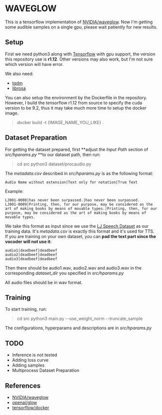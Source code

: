 # WAVEGLOW
This is a tensorflow implementation of [NVIDIA/waveglow](https://github.com/NVIDIA/waveglow).
Now I'm getting some audible samples on a single gpu, please wait patiently for new results.

## Setup
First we need python3 along with [Tensorflow](https://github.com/tensorflow/tensorflow) with gpu support, the version this repository use is **r1.12**.
Other versions may also work, but I'm not sure which version will have error.

We also need:
 - [tqdm](https://github.com/tqdm/tqdm)
 - [librosa](https://github.com/librosa/librosa)

You can also setup the environment by the Dockerfile in the repository.
However, I build the tensorflow r1.12 from source to specify the cuda version to be 9.2, thus it may take much more time to setup the docker image.
> docker build -t {IMAGE\_NAME\_YOU\_LIKE} .

## Dataset Preparation
For getting the dataset prepared, first **adjust the *Input Path* section of *src/hparams.py* **to our dataset path, then run:
> cd src
> python3 dataset/procaudio.py

The *metadata.csv* described in *src/hparams.py* is as the following format:
```
Audio Name without extension|Text only for notation|True Text
```

Example:
```
LJ001-0008|has never been surpassed.|has never been surpassed.
LJ001-0009|Printing, then, for our purpose, may be considered as the art of making books by means of movable types.|Printing, then, for our purpose, may be considered as the art of making books by means of movable types.
```

We take this format as input since we use the [LJ Speech Dataset](https://keithito.com/LJ-Speech-Dataset/) as our training data.
It's *metadata.csv* is exactly this format and it's used for TTS.
If you are training on your own dataset, you can **pad the text part since the vocoder will not use it**:
```
audio1|deadbeef|deadbeef
audio2|deadbeef|deadbeef
audio3|deadbeef|deadbeef
```
Then there should be audio1.wav, audio2.wav and audio3.wav in the corresponding *dataset\_dir* you specified in *src/hparams.py*


All audio files should be in wav format.

## Training
To start training, run:
> cd src
> python3 main.py --use\_weight\_norm --truncate\_sample

The configurations, hyperparams and descriptions are in *src/hparams.py*

## TODO
 - Inference is not tested
 - Adding loss curve
 - Adding samples
 - Multiprocess Dataset Preparation

## References
 - [NVIDIA/waveglow](https://github.com/NVIDIA/waveglow)
 - [openai/glow](https://github.com/openai/glow)
 - [tensorflow/docker](https://github.com/tensorflow/tensorflow/blob/master/tensorflow/tools/docker/Dockerfile.gpu)
